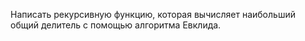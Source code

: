 Написать рекурсивную функцию, которая вычисляет наибольший общий делитель с помощью алгоритма Евклида.
